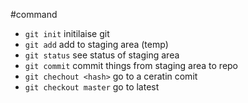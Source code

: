 #command

- `git init`  initilaise git
- `git add` add to staging area (temp)
- `git status` see status of staging area
- `git commit` commit things from staging area to repo
- `git chechout <hash>`  go to a ceratin comit
- `git checkout master` go to latest